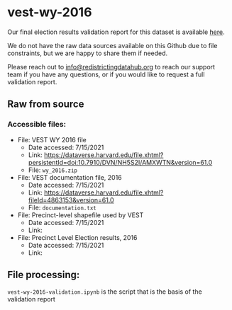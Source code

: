 # vest-wy-2016

Our final election results validation report for this dataset is available [here](https://redistrictingdatahub.org/dataset/).

We do not have the raw data sources available on this Github due to file constraints, but we are happy to share them if needed. 

Please reach out to info@redistrictingdatahub.org to reach our support team if you have any questions, or if you would like to request a full validation report. 

## Raw from source

### Accessible files:

- File: VEST WY 2016 file
   - Date accessed: 7/15/2021
   - Link: https://dataverse.harvard.edu/file.xhtml?persistentId=doi:10.7910/DVN/NH5S2I/AMXWTN&version=61.0
   - File: `wy_2016.zip`
- File: VEST documentation file, 2016
   - Date accessed: 7/15/2021
   - Link: https://dataverse.harvard.edu/file.xhtml?fileId=4863153&version=61.0
   - File: `documentation.txt`
- File: Precinct-level shapefile used by VEST
  - Date accessed: 7/15/2021
  - Link: 
- File: Precinct Level Election results, 2016
  - Date accessed: 7/15/2021
  - Link: 

## File processing:

`vest-wy-2016-validation.ipynb` is the script that is the basis of the validation report
